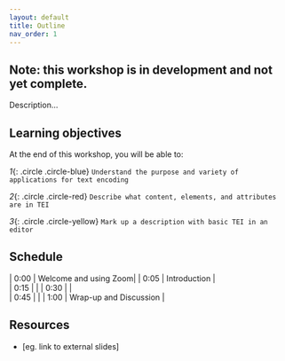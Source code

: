 ```yaml
---
layout: default
title: Outline
nav_order: 1
---
```


## Note: this workshop is in development and not yet complete.

Description...

## Learning objectives

At the end of this workshop, you will be able to:

*1*{: .circle .circle-blue} `Understand the purpose and variety of applications for text encoding`

*2*{: .circle .circle-red} `Describe what content, elements, and attributes are in TEI`

*3*{: .circle .circle-yellow} `Mark up a description with basic TEI in an editor`


## Schedule

| 0:00 | Welcome and using Zoom|
| 0:05 | Introduction |  
| 0:15 |  |
| 0:30 |  |   
| 0:45 |  |
| 1:00 | Wrap-up and Discussion |

## Resources
* [eg. link to external slides]
